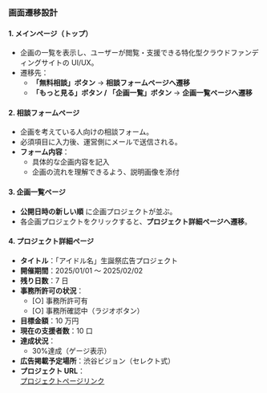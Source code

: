 ### 画面遷移設計

#### 1. **メインページ（トップ）**

- 企画の一覧を表示し、ユーザーが閲覧・支援できる特化型クラウドファンディングサイトの UI/UX。
- 遷移先：
  - **「無料相談」ボタン** → **相談フォームページへ遷移**
  - **「もっと見る」ボタン / 「企画一覧」ボタン** → **企画一覧ページへ遷移**

#### 2. **相談フォームページ**

- 企画を考えている人向けの相談フォーム。
- 必須項目に入力後、運営側にメールで送信される。
- **フォーム内容**：
  - 具体的な企画内容を記入
  - 企画の流れを理解できるよう、説明画像を添付

#### 3. **企画一覧ページ**

- **公開日時の新しい順** に企画プロジェクトが並ぶ。
- 各企画プロジェクトをクリックすると、**プロジェクト詳細ページへ遷移**。

#### 4. **プロジェクト詳細ページ**

- **タイトル**：「アイドル名」生誕祭広告プロジェクト
- **開催期間**：2025/01/01 〜 2025/02/02
- **残り日数**：7 日
- **事務所許可の状況**：
  - [○] 事務所許可有
  - [○] 事務所確認中（ラジオボタン）
- **目標金額**：10 万円
- **現在の支援者数**：10 口
- **達成状況**：
  - 30%達成（ゲージ表示）
- **広告掲載予定場所**：渋谷ビジョン（セレクト式）
- **プロジェクト URL**：  
  [プロジェクトページリンク](https://birthdayadjp.shop/collections/birthdaycrowdfunding/products/hagoromomayo-3th-pj)
